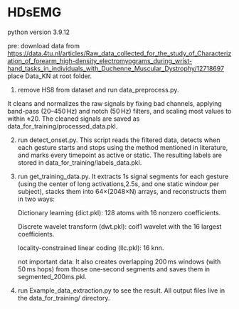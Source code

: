 # HDsEMG

python version 3.9.12

pre: download data from https://data.4tu.nl/articles/Raw_data_collected_for_the_study_of_Characterization_of_forearm_high-density_electromyograms_during_wrist-hand_tasks_in_individuals_with_Duchenne_Muscular_Dystrophy/12718697
place Data_KN at root folder.

1) remove HS8 from dataset and run data_preprocess.py. 

It cleans and normalizes the raw signals by fixing bad channels, applying band-pass (20–450 Hz) and notch (50 Hz) filters, and scaling most values to within ±20. The cleaned signals are saved as data_for_training/processed_data.pkl.

2) run detect_onset.py. This script reads the filtered data, detects when each gesture starts and stops using the method mentioned in literature, and marks every timepoint as active or static. The resulting labels are stored in data_for_training/labels_data.pkl.

3) run get_training_data.py. It extracts 1s signal segments for each gesture (using the center of long activations,2.5s, and one static window per subject), stacks them into 64×(2048×N) arrays, and reconstructs them in two ways:

    Dictionary learning (dict.pkl): 128 atoms with 16 nonzero coefficients.

    Discrete wavelet transform (dwt.pkl): coif1 wavelet with the 16 largest coefficients.

    locality-constrained linear coding (llc.pkl): 16 knn.


    not important data:
    It also creates overlapping 200 ms windows (with 50 ms hops) from those one‑second segments and saves them in segmented_200ms.pkl. 
    
4) run Example_data_extraction.py to see the result. All output files live in the data_for_training/ directory. 








